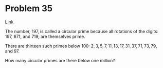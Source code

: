 # Problem 35

[Link](https://projecteuler.net/problem=35)

The number, $197$, is called a circular prime because all rotations of the digits: $197$, $971$, and $719$, are themselves prime.

There are thirteen such primes below $100$: $2, 3, 5, 7, 11, 13, 17, 31, 37, 71, 73, 79$, and $97$.

How many circular primes are there below one million?